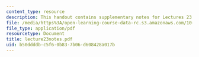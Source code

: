 ```yaml
---
content_type: resource
description: This handout contains supplementary notes for Lectures 23 and 24.
file: /media/https%3A/open-learning-course-data-rc.s3.amazonaws.com/10-40-chemical-engineering-thermodynamics-fall-2003/b50ddddbc5f60b837b06d608428a017b_lecture23notes.pdf
file_type: application/pdf
resourcetype: Document
title: lecture23notes.pdf
uid: b50ddddb-c5f6-0b83-7b06-d608428a017b
---
```

